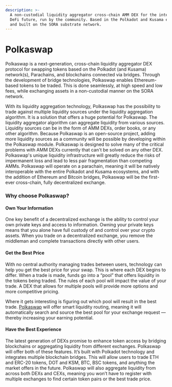 ```yaml
---
description: >-
  A non-custodial liquidity aggregator cross-chain AMM DEX for the interoperable
  DeFi future, run by the community. Based in the Polkadot and Kusama ecosystems
  and built on the SORA substrate network.
---
```


# Polkaswap

Polkaswap is a next-generation, cross-chain liquidity aggregator DEX protocol for swapping tokens based on the Polkadot (and Kusama) network(s), Parachains, and blockchains connected via bridges. Through the development of bridge technologies, Polkaswap enables Ethereum-based tokens to be traded. This is done seamlessly, at high speed and low fees, while exchanging assets in a non-custodial manner on the SORA network.&#x20;

With its liquidity aggregation technology, Polkaswap has the possibility to trade against multiple liquidity sources under the liquidity aggregation algorithm. It is a solution that offers a huge potential for Polkaswap. The liquidity aggregator algorithm can aggregate liquidity from various sources. Liquidity sources can be in the form of AMM DEXs, order books, or any other algorithm. Because Polkaswap is an open-source project, adding more liquidity sources as a community will be possible by developing within the Polkaswap module. Polkaswap is designed to solve many of the critical problems with AMM DEXs currently that can't be solved on any other DEX. Polkaswap's unique liquidity infrastructure will greatly reduce the risks of impermanent loss and lead to less pair fragmentation than competing AMMs. Polkaswap will operate on a parachain, meaning it will be natively interoperable with the entire Polkadot and Kusama ecosystems, and with the addition of Ethereum and Bitcoin bridges, Polkaswap will be the first-ever cross-chain, fully decentralized exchange.

### Why choose Polkaswap?

#### **Own Your Information**

One key benefit of a decentralized exchange is the ability to control your own private keys and access to information. Owning your private keys means that you alone have full custody of and control over your crypto assets. When you trade on a decentralized exchange, you remove the middleman and complete transactions directly with other users.

#### Get the Best Price

With no central authority managing trades between users, technology can help you get the best price for your swap. This is where each DEX begins to differ. When a trade is made, funds go into a “pool” that offers liquidity in the tokens being traded. The rules of each pool will impact the value of your trade. A DEX that allows for multiple pools will provide more options and more competitive pricing.

Where it gets interesting is figuring out which pool will result in the best trade. [Polkaswap](http://polkaswap.io/) will offer smart liquidity routing, meaning it will automatically search and source the best pool for your exchange request — thereby increasing your earning potential.

#### Have the Best Experience

The latest generation of DEXs promise to enhance token access by bridging blockchains or aggregating liquidity from different exchanges. Polkaswap will offer both of these features. It’s built with Polkadot technology and integrates multiple blockchain bridges. This will allow users to trade ETH and ERC-20 tokens, DOT and KSM, BTC, BSC tokens, and anything the market offers in the future. Polkaswap will also aggregate liquidity from across both DEXs and CEXs, meaning you won’t have to register with multiple exchanges to find certain token pairs or the best trade price.
